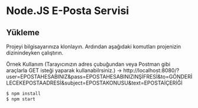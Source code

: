 # Node.JS E-Posta Servisi

## Yükleme
Projeyi bilgisayarınıza klonlayın.
Ardından aşağıdaki komutları projenizin dizinindeyken çalıştırın.

Örnek Kullanım (Tarayıcınızın adres çubuğundan veya Postman gibi araçlarla GET isteği yaparak kullanabilrsiniz.)
->  http://localhost:8080/?user=EPOSTAHESABINIZ&pass=EPOSTAHESABINIZINŞİFRESİ&to=GÖNDERİLECEKEPOSTAADRESİ&subject=EPOSTAKONUSU&text=EPOSTAİÇERİĞİ

```sh
$ npm install
$ npm start
```
